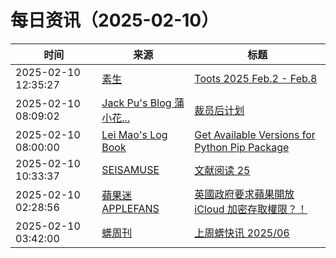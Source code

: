 ﻿# 每日资讯（2025-02-10）

|时间|来源|标题|
|---|---|---|
|2025-02-10 12:35:27|[素生](http://z.arlmy.me/atom.xml)|[Toots 2025 Feb.2 - Feb.8](http://z.arlmy.me/posts/MastodonArchives/2025/MastodonTootsArchives_20250208/)|
|2025-02-10 08:09:02|[Jack Pu's Blog 蒲小花...](https://www.jackpu.com/rss/)|[裁员后计划](https://www.jackpu.com/cai-yuan-hou-ji-hua/)|
|2025-02-10 08:00:00|[Lei Mao's Log Book](https://leimao.github.io/atom.xml)|[Get Available Versions for Python Pip Package](https://leimao.github.io/blog/Python-Pip-Package-Get-Available-Versions/)|
|2025-02-10 10:33:37|[SEISAMUSE](https://www.seis-jun.xyz/atom.xml)|[文献阅读 25 ](http://www.seis-jun.xyz/paper-reading-25)|
|2025-02-10 02:28:56|[蘋果迷 APPLEFANS](https://applefans.today/feed/)|[英國政府要求蘋果開放 iCloud 加密存取權限？！](https://applefans.today/2025-02-uk-secretly-orders-apple-to-let-it-spy-on-iphone-users-worldwide/)|
|2025-02-10 03:42:00|[蠎周刊](https://weekly.pychina.org/feeds/all.atom.xml)|[上周蠎快讯 2025/06](https://weekly.pychina.org/pyrecap/pyrw-2506.html)|
